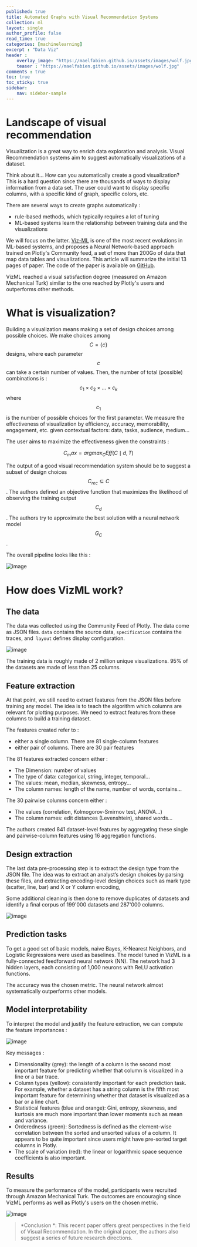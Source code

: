 ```yaml
---
published: true
title: Automated Graphs with Visual Recommendation Systems
collection: ml
layout: single
author_profile: false
read_time: true
categories: [machinelearning]
excerpt : "Data Viz"
header :
    overlay_image: "https://maelfabien.github.io/assets/images/wolf.jpg"
    teaser : "https://maelfabien.github.io/assets/images/wolf.jpg"
comments : true
toc: true
toc_sticky: true
sidebar:
    nav: sidebar-sample
---
```


<script type="text/javascript" async
src="https://cdn.mathjax.org/mathjax/latest/MathJax.js?config=TeX-MML-AM_CHTML">
</script>

# Landscape of visual recommendation

Visualization is a great way to enrich data exploration and analysis. Visual Recommendation systems aim to suggest automatically visualizations of a dataset.

Think about it... How can you automatically create a good visualization? This is a hard question since there are thousands of ways to display information from a data set. The user could want to display specific columns, with a specific kind of graph, specific colors, etc.

There are several ways to create graphs automatically :
- rule-based methods, which typically requires a lot of tuning
- ML-based systems learn the relationship between training data and the visualizations

We will focus on the latter. [Viz-ML](https://arxiv.org/pdf/1808.04819.pdf) is one of the most recent evolutions in ML-based systems, and proposes a Neural Network-based approach trained on Plotly's Community feed, a set of more than 200Go of data that map data tables and visualizations. This article will summarize the initial 13 pages of paper. The code of the paper is available on [GitHub](https://github.com/mitmedialab/vizml).

VizML reached a visual satisfaction degree (measured on Amazon Mechanical Turk) similar to the one reached by Plotly's users and outperforms other methods.

# What is visualization?

Building a visualization means making a set of design choices among possible choices. We make choices among $$ C = \{ c \} $$ designs, where each parameter $$ c $$ can take a certain number of values. Then, the number of total (possible) combinations is : $$ c_1 \times c_2 \times ... \times c_k $$ where $$ c_1 $$ is the number of possible choices for the first parameter. We measure the effectiveness of visualization by efficiency, accuracy, memorability, engagement, etc. given contextual factors: data, tasks, audience, medium...

The user aims to maximize the effectiveness given the constraints :

$$ C_max = arg max_C Eff( C \mid d, T) $$

The output of a good visual recommendation system should be to suggest a subset of design choices $$ C_{rec} \subseteq C $$. The authors defined an objective function that maximizes the likelihood of observing the training output $$ C_d $$. The authors try to approximate the best solution with a neural network model $$ G_C $$.

The overall pipeline looks like this :

![image](https://maelfabien.github.io/assets/images/pip_viz.jpg)

# How does VizML work?

## The data

The data was collected using the Community Feed of Plotly. The data come as JSON files. `data` contains the source data, `specification` contains the traces, and` layout` defines display configuration.

![image](https://maelfabien.github.io/assets/images/source_viz.jpg)

The training data is roughly made of 2 million unique visualizations. 95% of the datasets are made of less than 25 columns. 

## Feature extraction

At that point, we still need to extract features from the JSON files before training any model. The idea is to teach the algorithm which columns are relevant for plotting purposes. We need to extract features from these columns to build a training dataset.

The features created refer to :
- either a single column. There are 81 single-column features
- either pair of columns. There are 30 pair features

The 81 features extracted concern either :
- The Dimension: number of values
- The type of data: categorical, string, integer, temporal...
- The values: mean, median, skewness, entropy...
- The column names: length of the name, number of words, contains...

The 30 pairwise columns concern either :
- The values (correlation, Kolmogorov-Smirnov test, ANOVA...)
- The column names: edit distances (Levenshtein), shared words...

The authors created 841 dataset-level features by aggregating these single and pairwise-column features using 16 aggregation functions.

## Design extraction

The last data pre-processing step is to extract the design type from the JSON file. The idea was to extract an analyst’s design choices by parsing these files, and extracting encoding-level design choices such as mark type (scatter, line, bar) and X or Y column encoding, 

Some additional cleaning is then done to remove duplicates of datasets and identify a final corpus of 199'000 datasets and 287'000 columns.

![image](https://maelfabien.github.io/assets/images/pip_viz_2.jpg)

## Prediction tasks

To get a good set of basic models, naive Bayes, K-Nearest Neighbors, and Logistic Regressions were used as baselines. The model tuned in VizML is a fully-connected feedforward neural network (NN). The network had 3 hidden layers, each consisting of 1,000 neurons with ReLU activation functions.

The accuracy was the chosen metric. The neural network almost systematically outperforms other models.

## Model interpretability

To interpret the model and justify the feature extraction, we can compute the feature importances :

![image](https://maelfabien.github.io/assets/images/feat_viz.jpg)

Key messages :
- Dimensionality (grey): the length of a column is the second most important feature for predicting whether that column is visualized in a line or a bar trace.
- Column types (yellow): consistently important for each prediction task. For example, whether a dataset has a string column is the fifth most important feature for determining whether that dataset is visualized as a bar or a line chart. 
- Statistical features (blue and orange): Gini, entropy, skewness, and kurtosis are much more important than lower moments such as mean and variance.
- Orderedness (green): Sortedness is defined as the element-wise correlation between the sorted and unsorted values of a column. It appears to be quite important since users might have pre-sorted target columns in Plotly.
- The scale of variation (red): the linear or logarithmic space sequence coefficients is also important.

## Results

To measure the performance of the model, participants were recruited through Amazon Mechanical Turk. The outcomes are encouraging since VizML performs as well as Plotly's users on the chosen metric.

![image](https://maelfabien.github.io/assets/images/res_viz.jpg)

> *Conclusion *: This recent paper offers great perspectives in the field of Visual Recommendation. In the original paper, the authors also suggest a series of future research directions.
